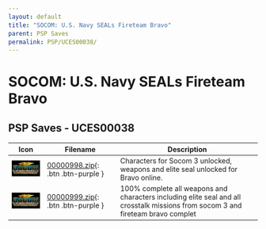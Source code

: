 ```yaml
---
layout: default
title: "SOCOM: U.S. Navy SEALs Fireteam Bravo"
parent: PSP Saves
permalink: PSP/UCES00038/
---
```

# SOCOM: U.S. Navy SEALs Fireteam Bravo

## PSP Saves - UCES00038

| Icon | Filename | Description |
|------|----------|-------------|
| ![SOCOM: U.S. Navy SEALs Fireteam Bravo](ICON0.PNG) | [00000998.zip](00000998.zip){: .btn .btn-purple } | Characters for Socom 3 unlocked, weapons and elite seal unlocked for Bravo online. |
| ![SOCOM: U.S. Navy SEALs Fireteam Bravo](ICON0.PNG) | [00000999.zip](00000999.zip){: .btn .btn-purple } | 100% complete all weapons and characters including elite seal and all crosstalk missions from socom 3 and fireteam bravo complet |
